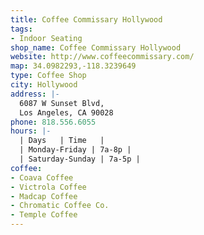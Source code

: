 ```yaml
---
title: Coffee Commissary Hollywood
tags:
- Indoor Seating
shop_name: Coffee Commissary Hollywood
website: http://www.coffeecommissary.com/
map: 34.0982293,-118.3239649
type: Coffee Shop
city: Hollywood
address: |-
  6087 W Sunset Blvd,
  Los Angeles, CA 90028
phone: 818.556.6055
hours: |-
  | Days   | Time   |
  | Monday-Friday | 7a-8p |
  | Saturday-Sunday | 7a-5p |
coffee:
- Coava Coffee
- Victrola Coffee
- Madcap Coffee
- Chromatic Coffee Co.
- Temple Coffee 
---
```

